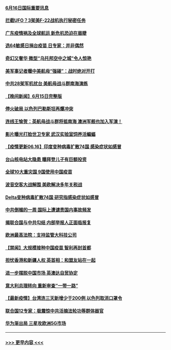 #### [6月16日国际重要讯息](../pages/prog202/a103143942.md?t=06162102) 
#### [拦截UFO？3架美F-22战机执行秘密任务](../pages/prog202/a103143887.md?t=06162102) 
#### [广东疫情祸及全球航运 新危机恐迫在眉睫](../pages/prog202/a103143799.md?t=06162102) 
#### [选64敏感日捐台疫苗 日专家：并非偶然](../pages/prog202/a103143752.md?t=06162102) 
#### [奇幻又奢华 微型“乌托邦空中之城”令人惊艳](../pages/prog202/a103143773.md?t=06162102) 
#### [美军事记者曝中美航母“强碰”：战时绝对开打](../pages/prog202/a103143728.md?t=06162102) 
#### [中共28架军机扰台 美航母战斗群南海演练](../pages/prog202/a103143642.md?t=06162102) 
#### [【晚间新闻】6月15日完整版](../pages/prog202/a103143617.md?t=06162102) 
#### [停火破局 以色列巴勒斯坦再爆冲突](../pages/prog202/a103143630.md?t=06162102) 
#### [连线王愉贺：英航母战斗群将抵南海 澳洲军舰也加入军演！](../pages/prog202/a103142690.md?t=06162102) 
#### [影片曝光打脸世卫专家 武汉实验室饲养活蝙蝠](../pages/prog202/a103142633.md?t=06162102) 
#### [【疫情更新06.16】印度变种病毒扩散74国 感染症状如感冒](../pages/prog202/a103133785.md?t=06162102) 
#### [台山核电站大隐患 曝拜登儿子有巨额投资](../pages/prog202/a103143528.md?t=06162102) 
#### [全球10大重灾国 9国使用中国疫苗](../pages/prog202/a103143524.md?t=06162102) 
#### [波音空客大战解围 美欧解决多年关税战](../pages/prog202/a103143510.md?t=06162102) 
#### [Delta变种病毒扩散74国 研究指感染症状如感冒](../pages/prog202/a103143404.md?t=06162102) 
#### [中共倒楣的一周 国际上遭谴责国内事故频发](../pages/prog202/a103143426.md?t=06162102) 
#### [揭联合国与中共勾结 内部举报人正面临报复](../pages/prog202/a103143169.md?t=06162102) 
#### [欧洲最高法院：支持监管大科技公司](../pages/prog202/a103143302.md?t=06162102) 
#### [【禁闻】大规模接种中国疫苗 智利再封首都](../pages/prog202/a103143271.md?t=06162102) 
#### [担忧香港和新疆人权 英首相：和盟友站在一起](../pages/prog202/a103143262.md?t=06162102) 
#### [进一步摆脱中国市场 英澳达自贸协定](../pages/prog202/a103143256.md?t=06162102) 
#### [意大利总理转向 重新审查“一带一路”](../pages/prog202/a103143253.md?t=06162102) 
#### [【最新疫情】台湾连三天新增少于200例 以色列取消口罩令](../pages/prog202/a103143250.md?t=06162102) 
#### [联合国12专家：极震惊中共活摘法轮功等群体器官](../pages/prog202/a103143243.md?t=06162102) 
#### [华为渐出局  三星攻欧洲5G市场](../pages/prog202/a103143205.md?t=06162102) 

----
#### [ >>> 更早内容 <<< ](../indexes/prog202-earlier.md)
